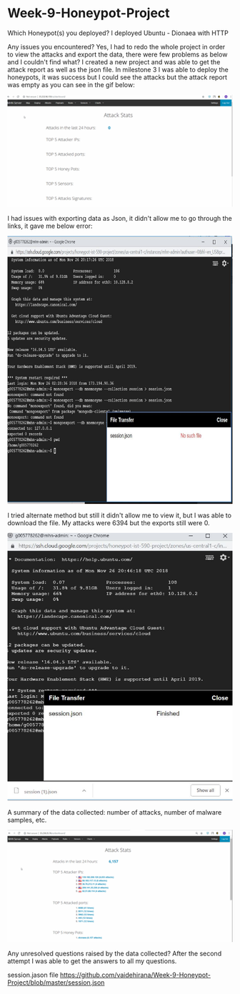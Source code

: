 # Week-9-Honeypot-Project

Which Honeypot(s) you deployed?
I deployed Ubuntu - Dionaea with HTTP

Any issues you encountered?
Yes, I had to redo the whole project in order to view the attacks and export the data, there were few problems as below and I couldn't find what? I created a new project and was able to get the attack report as well as the json file.
In milestone 3 I was able to deploy the honeypots, it was success but I could see the attacks but the attack report was empty as you can see in the gif below:

<img src= "https://github.com/vaidehirana/Week-9-Honeypot-Project/blob/master/Milestone%204.gif" width="800">

I had issues with exporting data as Json, it didn't allow me to go through the links, it gave me below error:

<img src= "https://github.com/vaidehirana/Week-9-Honeypot-Project/blob/master/Json%20error.JPG" height="600" width="800">

I tried alternate method but still it didn't allow me to view it, but I was able to download the file. My attacks were 6394 but the exports still were 0.

<img src= "https://github.com/vaidehirana/Week-9-Honeypot-Project/blob/master/Json%20download.JPG" height="600" width="800">

A summary of the data collected: number of attacks, number of malware samples, etc.

<img src= "https://github.com/vaidehirana/Week-9-Honeypot-Project/blob/master/Honeypot%20Attack%20results.gif" width="800">

Any unresolved questions raised by the data collected? After the second attempt I was able to get the answers to all my questions.

session.jason file
https://github.com/vaidehirana/Week-9-Honeypot-Project/blob/master/session.json
